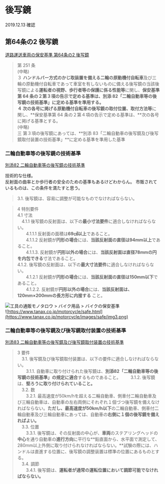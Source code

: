 # 後写鏡
2019.12.13 確認
## 第64条の2 後写鏡
[道路運送車両の保安基準 第64条の2 後写鏡](https://www.mlit.go.jp/common/000187708.pdf)
> 第 251 条  
(中略)<br/>
３ **ハンドルバー方式のかじ取装置を備える二輪の原動機付自転車**及び三輪の原動機付自転車であって車室を有しないものに備える後写鏡の当該後写鏡による**運転者の視野、歩行者等の保護に係る性能等**に関し、**保安基準第 64 条の２第３項の告示で定める基準は、別添 82「二輪自動車等の後写鏡の技術基準」**に定める基準を準用する。<br/>
４ 次の各号に掲げる原動機付自転車の後写鏡の**取付位置、取付方法等**に関し、**保安基準第 64 条の２第４項の告示で定める基準は、**次の各号に掲げる基準とする。<br/>
(中略)<br/>
三 第３項の後写鏡にあっては、**別添 83「二輪自動車の後写鏡及び後写鏡取付装置の技術基準」**に定める基準を準用した基準

### 二輪自動車等の後写鏡の技術基準
[別添82 二輪自動車等の後写鏡の技術基準](https://www.mlit.go.jp/common/000190498.pdf)

技術的な仕様。  
反射面の曲率とか歩行者の安全のための基準もあるけどわからん。
市販されているものは、この条件を満たすと思う。  

> 3.1. 後写鏡は、容易に調整が可能なものでなければならない。  

> 4 特別要件 <br>
4.1 寸法 <br>
　4.1.1 後写鏡の反射面は、以下の**最小寸法要件**に適合しなければならない。 <br>
　　4.1.1.1 反射面の面積は**69㎠以上**であること。 <br>
　　4.1.1.2 反射鏡が**円形の場合**には、**当該反射面の直径は94mm以上**であること。 <br>
　　4.1.1.3. 反射鏡が**円形以外の場合**には、**当該反射面は直径78mmの円を内包できる**寸法であること。 <br>
  4.1.2. 後写鏡の反射面は、以下の**最大寸法要件**に適合しなければならない。 <br>
　　4.1.2.1 反射鏡が**円形の場合**には、**当該反射面の直径は150mm以下**であること。 <br>
　　4.1.2.2. 反射鏡が**円形以外の場合**には、**当該反射面は、120mm×200mmの長方形に内接する** こと。 <br>

![工具の通販モノタロウ > バイク用品 > バイクの保安基準](https://jp.images-monotaro.com/pages/productinfo/bike_standard/bike_standard01.gif)  
![https://www.tanax.co.jp/motorcycle/safe.html](https://www.tanax.co.jp/motorcycle/images/safe/img3.png)


### 二輪自動車等の後写鏡及び後写鏡取付装置の技術基準

[別添83 二輪自動車等の後写鏡及び後写鏡取付装置の技術基準](https://www.mlit.go.jp/common/000190499.pdf)

> 3 要件<br>
　3.1. 後写鏡及び後写鏡取付装置は、以下の要件に適合しなければならない。<br>
　　3.1.1. 自動車に取り付けられた後写鏡は、**別添82「二輪自動車等の後写鏡の技術基準」の規定に適合**するものであること。
　　3.1.2. 後写鏡は、**堅ろうに取り付けられていること。**<br>
　3.2. 数<br>
　　3.2.1. 最高速度が50km/hを超える二輪自動車、側車付二輪自動車及び三輪自動車は、自動車の左右両側にそれぞれ１個づつ後写鏡を備えなければならない。**ただし、最高速度が50km/h以下**の二輪自動車、側車付二輪自動車及び三輪自動車にあっては、自動車の**右側に１個の後写鏡を備えればよい。**<br>
　3.3. 位置<br>
　　3.3.1. 後写鏡は、その反射面の中心が、**車両**のステアリングへッドの**中心**を通り自動車の**進行方向**に平行な**鉛直面から、水平面で測定して、280mm以上外側に取り付けられなければならない。**試験の際には、ハンドルは直進する位置に、後写鏡の調整装置は標準の位置にあるものとする。<br>
　3.4. 調節<br>
　　3.4.1. 後写鏡は、**運転者が通常の運転位置において調節可能でなければならない。**
